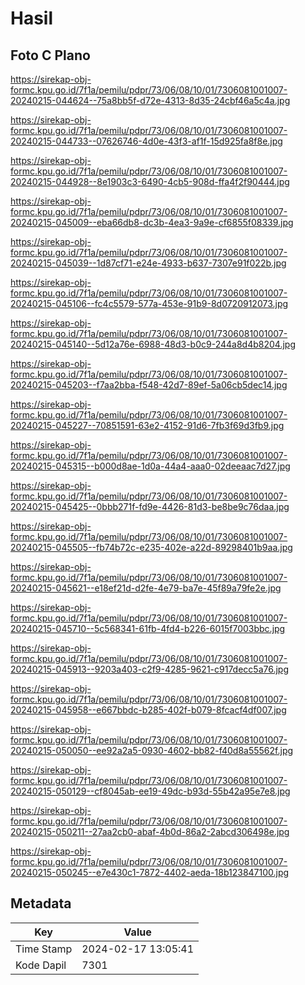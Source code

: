 # Hasil

## Foto C Plano

https://sirekap-obj-formc.kpu.go.id/7f1a/pemilu/pdpr/73/06/08/10/01/7306081001007-20240215-044624--75a8bb5f-d72e-4313-8d35-24cbf46a5c4a.jpg

https://sirekap-obj-formc.kpu.go.id/7f1a/pemilu/pdpr/73/06/08/10/01/7306081001007-20240215-044733--07626746-4d0e-43f3-af1f-15d925fa8f8e.jpg

https://sirekap-obj-formc.kpu.go.id/7f1a/pemilu/pdpr/73/06/08/10/01/7306081001007-20240215-044928--8e1903c3-6490-4cb5-908d-ffa4f2f90444.jpg

https://sirekap-obj-formc.kpu.go.id/7f1a/pemilu/pdpr/73/06/08/10/01/7306081001007-20240215-045009--eba66db8-dc3b-4ea3-9a9e-cf6855f08339.jpg

https://sirekap-obj-formc.kpu.go.id/7f1a/pemilu/pdpr/73/06/08/10/01/7306081001007-20240215-045039--1d87cf71-e24e-4933-b637-7307e91f022b.jpg

https://sirekap-obj-formc.kpu.go.id/7f1a/pemilu/pdpr/73/06/08/10/01/7306081001007-20240215-045106--fc4c5579-577a-453e-91b9-8d0720912073.jpg

https://sirekap-obj-formc.kpu.go.id/7f1a/pemilu/pdpr/73/06/08/10/01/7306081001007-20240215-045140--5d12a76e-6988-48d3-b0c9-244a8d4b8204.jpg

https://sirekap-obj-formc.kpu.go.id/7f1a/pemilu/pdpr/73/06/08/10/01/7306081001007-20240215-045203--f7aa2bba-f548-42d7-89ef-5a06cb5dec14.jpg

https://sirekap-obj-formc.kpu.go.id/7f1a/pemilu/pdpr/73/06/08/10/01/7306081001007-20240215-045227--70851591-63e2-4152-91d6-7fb3f69d3fb9.jpg

https://sirekap-obj-formc.kpu.go.id/7f1a/pemilu/pdpr/73/06/08/10/01/7306081001007-20240215-045315--b000d8ae-1d0a-44a4-aaa0-02deeaac7d27.jpg

https://sirekap-obj-formc.kpu.go.id/7f1a/pemilu/pdpr/73/06/08/10/01/7306081001007-20240215-045425--0bbb271f-fd9e-4426-81d3-be8be9c76daa.jpg

https://sirekap-obj-formc.kpu.go.id/7f1a/pemilu/pdpr/73/06/08/10/01/7306081001007-20240215-045505--fb74b72c-e235-402e-a22d-89298401b9aa.jpg

https://sirekap-obj-formc.kpu.go.id/7f1a/pemilu/pdpr/73/06/08/10/01/7306081001007-20240215-045621--e18ef21d-d2fe-4e79-ba7e-45f89a79fe2e.jpg

https://sirekap-obj-formc.kpu.go.id/7f1a/pemilu/pdpr/73/06/08/10/01/7306081001007-20240215-045710--5c568341-61fb-4fd4-b226-6015f7003bbc.jpg

https://sirekap-obj-formc.kpu.go.id/7f1a/pemilu/pdpr/73/06/08/10/01/7306081001007-20240215-045913--9203a403-c2f9-4285-9621-c917decc5a76.jpg

https://sirekap-obj-formc.kpu.go.id/7f1a/pemilu/pdpr/73/06/08/10/01/7306081001007-20240215-045958--e667bbdc-b285-402f-b079-8fcacf4df007.jpg

https://sirekap-obj-formc.kpu.go.id/7f1a/pemilu/pdpr/73/06/08/10/01/7306081001007-20240215-050050--ee92a2a5-0930-4602-bb82-f40d8a55562f.jpg

https://sirekap-obj-formc.kpu.go.id/7f1a/pemilu/pdpr/73/06/08/10/01/7306081001007-20240215-050129--cf8045ab-ee19-49dc-b93d-55b42a95e7e8.jpg

https://sirekap-obj-formc.kpu.go.id/7f1a/pemilu/pdpr/73/06/08/10/01/7306081001007-20240215-050211--27aa2cb0-abaf-4b0d-86a2-2abcd306498e.jpg

https://sirekap-obj-formc.kpu.go.id/7f1a/pemilu/pdpr/73/06/08/10/01/7306081001007-20240215-050245--e7e430c1-7872-4402-aeda-18b123847100.jpg


## Metadata

| Key        | Value               |
| ---------- | ------------------- |
| Time Stamp | 2024-02-17 13:05:41 |
| Kode Dapil | 7301                |



